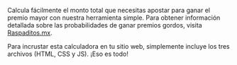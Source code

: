 Calcula fácilmente el monto total que necesitas apostar para ganar el premio mayor con nuestra herramienta simple. Para obtener información detallada sobre las probabilidades de ganar premios gordos, visita [Raspaditos.mx](https://raspaditos.mx/).

Para incrustar esta calculadora en tu sitio web, simplemente incluye los tres archivos (HTML, CSS y JS). ¡Eso es todo!
